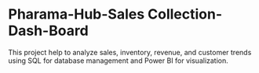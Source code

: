 # Pharama-Hub-Sales Collection-Dash-Board
This project help to analyze sales, inventory, revenue, and customer trends using SQL for database management and Power BI for visualization.
